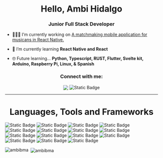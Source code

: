 <h1 align="center">Hello, Ambi Hidalgo</h1>
<h3 align="center">Junior Full Stack Developer</h3>

- 👩🏻‍💻 I’m currently working on [A matchmaking mobile application for musicans in React Native.](https://github.com/ambibma/Capstone)

- 🌱 I’m currently learning **React Native and React**

- 🤓 Future learning... **Python, Typescript, RUST, Flutter, Svelte kit, Arduino, Raspberry Pi, Linux, & Spanish**



<h3 align="center">Connect with me:</h3>

  <p align="center"><a href="https://www.linkedin.com/in/ambihidalgo/"><img align="center" src="https://img.shields.io/badge/LinkedIn-6fd2f9?style=for-the-badge&logo=linkedin&logoColor=282a36"></a> <img align='center' alt="Static Badge" src="https://img.shields.io/badge/AmbiHidalgo25%40gmail.com-ffb3ff?style=for-the-badge&logo=gmail&logoColor=282a36"></p>

---

<h1 align='center'> Languages, Tools and Frameworks</h1>

![Static Badge](https://img.shields.io/badge/javaScript-ffff66?style=for-the-badge&logo=javascript&logoColor=282a36) ![Static Badge](https://img.shields.io/badge/Csharp-99ccff?style=for-the-badge&logo=csharp&logoColor=282a36) ![Static Badge](https://img.shields.io/badge/CSS-4dc3ff?style=for-the-badge&logo=css3&logoColor=282a36) ![Static Badge](https://img.shields.io/badge/HTML-ff8566?style=for-the-badge&logo=html5&logoColor=282a36) ![Static Badge](https://img.shields.io/badge/Razor-ffbf80?style=for-the-badge) ![Static Badge](https://img.shields.io/badge/npm-white?style=for-the-badge&logo=npm) ![Static Badge](https://img.shields.io/badge/webpack-grey?style=for-the-badge&logo=webpack) ![Static Badge](https://img.shields.io/badge/git-white?style=for-the-badge&logo=git) ![Static Badge](https://img.shields.io/badge/JEST-white?style=for-the-badge&logo=jest&logoColor=282a36) ![Static Badge](https://img.shields.io/badge/REACT-d9b3ff?style=for-the-badge&logo=react&logoColor=282a36) ![Static Badge](https://img.shields.io/badge/Native-f2e6ff?style=for-the-badge&logo=react&logoColor=282a36) ![Static Badge](https://img.shields.io/badge/NodeJs-lightgreen?style=for-the-badge&logo=nodedotjs&logoColor=282a36) ![Static Badge](https://img.shields.io/badge/.Net-ccffff?style=for-the-badge&logo=dotnet&logoColor=282a36) ![Static Badge](https://img.shields.io/badge/FireBase-ffa64d?style=for-the-badge&logo=firebase&logoColor=282a36) ![Static Badge](https://img.shields.io/badge/MySQL-00d0ff?style=for-the-badge&logo=mysql&logoColor=282a36)


<p><img align="left" src="https://github-readme-stats.vercel.app/api/top-langs?username=ambibma&show_icons=true&locale=en&layout=compact" alt="ambibma" /></p>

<p>&nbsp;<img align="center" src="https://github-readme-stats.vercel.app/api?username=ambibma&show_icons=true&locale=en" alt="ambibma" /></p>





